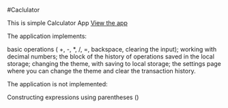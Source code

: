 #Caclulator

This is simple Calculator App [View the app](https://task3-calculator-seven.vercel.app/)

The application implements:

basic operations ( +, -, *, /, =, backspace, clearing the input);
working with decimal numbers;
the block of the history of operations saved in the local storage;
changing the theme, with saving to local storage;
the settings page where you can change the theme and clear the transaction history.

The application is not implemented:

Constructing expressions using parentheses ()
